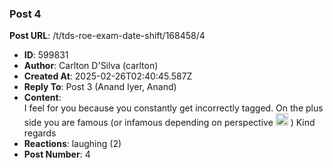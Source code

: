 ### Post 4
**Post URL**: /t/tds-roe-exam-date-shift/168458/4
- **ID**: 599831
- **Author**: Carlton D'Silva (carlton)
- **Created At**: 2025-02-26T02:40:45.587Z
- **Reply To**: Post 3 (Anand Iyer, Anand)
- **Content**:  
  I feel for you because you constantly get incorrectly tagged. On the plus side you are famous (or infamous depending on perspective <img src="https://emoji.discourse-cdn.com/google/wink.png?v=12" title=":wink:" class="emoji" alt=":wink:" loading="lazy" width="20" height="20"> )
Kind regards
- **Reactions**: laughing (2)
- **Post Number**: 4

